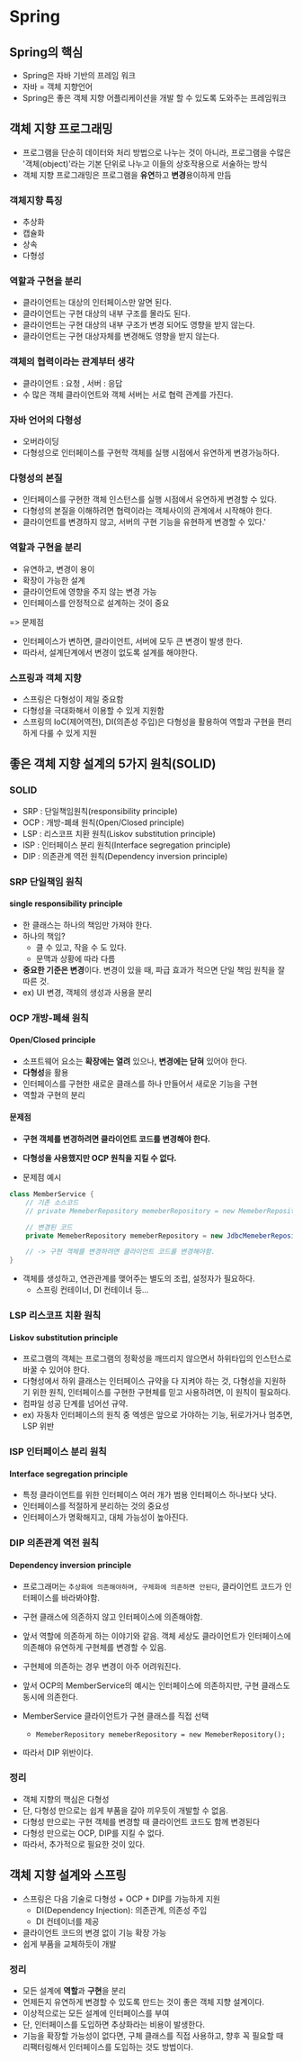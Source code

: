 # Spring

## Spring의 핵심

- Spring은 자바 기반의 프레임 워크
- 자바 = 객체 지향언어
- Spring은 좋은 객체 지향 어플리케이션을 개발 할 수 있도록 도와주는 프레임워크

## 객체 지향 프로그래밍

- 프로그램을 단순히 데이터와 처리 방법으로 나누는 것이 아니라, 프로그램을 수많은 '객체(object)'라는 기본 단위로 나누고 이들의 상호작용으로 서술하는 방식 
- 객체 지향 프로그래밍은 프로그램을 **유연**하고 **변경**용이하게 만듬

### 객체지향 특징
- 추상화
- 캡슐화
- 상속
- 다형성


### 역할과 구현을 분리

- 클라이언트는 대상의 인터페이스만 알면 된다.
- 클라이언트는 구현 대상의 내부 구조를 몰라도 된다. 
- 클라이언트는 구현 대상의 내부 구조가 변경 되어도 영향을 받지 않는다.
- 클라이언트는 구현 대상자체를 변경해도 영향을 받지 않는다.

### 객체의 협력이라는 관계부터 생각

- 클라이언트 : 요청 , 서버 : 응답
- 수 많은 객체 클라이언트와 객체 서버는 서로 협력 관계를 가진다.

### 자바 언어의 다형성

- 오버라이딩
- 다형성으로 인터페이스를 구현학 객체를 실행 시점에서 유연하게 변경가능하다.


### 다형성의 본질

- 인터페이스를 구현한 객체 인스턴스를 실행 시점에서 유연하게 변경할 수 있다.
- 다형성의 본질을 이해하려면 협력이라는 객체사이의 관계에서 시작해야 한다.
- 클라이언트를 변경하지 않고, 서버의 구현 기능을 유현하게 변경할 수 있다.'

### 역할과 구현을 분리

- 유연하고, 변경이 용이
- 확장이 가능한 설계
- 클라이언트에 영향을 주지 않는 변경 가능
- 인터페이스를 안정적으로 설계하는 것이 중요

=> 문제점

- 인터페이스가 변하면, 클라이언트, 서버에 모두 큰 변경이 발생 한다.
- 따라서, 설계단계에서 변경이 없도록 설계를 해야한다.


### 스프링과 객체 지향

- 스프링은 다형성이 제일 중요함
- 다형성을 극대화해서 이용할 수 있게 지원함
- 스프링의 IoC(제어역전), DI(의존성 주입)은 다형성을 활용하여 역할과 구현을 편리하게 다룰 수 있게 지원

## 좋은 객체 지향 설계의 5가지 원칙(SOLID)

### SOLID

- SRP : 단일책임원칙(responsibility principle)
- OCP : 개방-폐쇄 원칙(Open/Closed principle)
- LSP : 리스코프 치환 원칙(Liskov substitution principle)
- ISP : 인터페이스 분리 원칙(Interface segregation principle)
- DIP : 의존관계 역전 원칙(Dependency inversion principle)


### SRP 단일책임 원칙
#### single responsibility principle

- 한 클래스는 하나의 책임만 가져야 한다.
- 하나의 책임?
    * 클 수 있고, 작을 수 도 있다.
    * 문맥과 상황에 따라 다름
- **중요한 기준은 변경**이다. 변경이 있을 때, 파급 효과가 적으면 단일 책임 원칙을 잘 따른 것.
- ex) UI 변경, 객체의 생성과 사용을 분리

### OCP 개방-폐쇄 원칙
#### Open/Closed principle

- 소프트웨어 요소는 **확장에는 열려** 있으나, **변경에는 닫혀** 있어야 한다.
- **다형성**을 활용
- 인터페이스를 구현한 새로운 클래스를 하나 만들어서 새로운 기능을 구현
- 역할과 구현의 분리

#### 문제점
- **구현 객체를 변경하려면 클라이언트 코드를 변경해야 한다.**
- **다형성을 사용했지만 OCP 원칙을 지킬 수 없다.**

- 문제점 예시  
```java
class MemberService {
    // 기존 소스코드
    // private MemeberRepository memeberRepository = new MemeberRepository();

    // 변경된 코드
    private MemeberRepository memeberRepository = new JdbcMemeberRepository();

    // -> 구현 객체를 변경하려면 클라이언트 코드를 변경해야함.
}
```
- 객체를 생성하고, 연관관계를 맺어주는 별도의 조립, 설정자가 필요하다.
    - 스프링 컨테이너, DI 컨테이너 등...


### LSP 리스코프 치환 원칙
#### Liskov substitution principle

- 프로그램의 객체는 프로그램의 정확성을 깨뜨리지 않으면서 하위타입의 인스턴스로 바꿀 수 있어야 한다.
- 다형성에서 하위 클래스는 인터페이스 규약을 다 지켜야 하는 것, 다형성을 지원하기 위한 원칙, 인터페이스를 구현한 구현체를 믿고 사용하려면, 이 원칙이 필요하다.
- 컴파일 성공 단계를 넘어선 규약.
- ex) 자동차 인터페이스의 원칙 중 엑셍은 앞으로 가야하는 기능, 뒤로가거나 멈추면, LSP 위반

### ISP 인터페이스 분리 원칙
#### Interface segregation principle

-  특정 클라이언트를 위한 인터페이스 여러 개가 범용 인터페이스 하나보다 낫다.
- 인터페이스를 적절하게 분리하는 것의 중요성
- 인터페이스가 명확해지고, 대체 가능성이 높아진다.

### DIP 의존관계 역전 원칙
#### Dependency inversion principle

- 프로그래머는 ```추상화에 의존해야하며, 구체화에 의존하면 안된다```, 클라이언트 코드가 인터페이스를 바라봐야함.
- 구현 클래스에 의존하지 않고 인터페이스에 의존해야함.
- 앞서 역할에 의존하게 하는 이야기와 같음. 객체 세상도 클라이언트가 인터페이스에 의존해야 유연하게 구현체를 변경할 수 있음.
- 구현체에 의존하는 경우 변경이 아주 어려워진다.

- 앞서 OCP의 MemberService의 예시는 인터페이스에 의존하지만, 구현 클래스도 동시에 의존한다.
- MemberService 클라이언트가 구현 클래스를 직접 선택
    - ```MemeberRepository memeberRepository = new MemeberRepository();```
- 따라서 DIP 위반이다.

### 정리

- 객체 지향의 핵심은 다형성
- 단, 다형성 만으로는 쉽게 부품을 갈아 끼우듯이 개발할 수 없음.
- 다형성 만으로는 구현 객체를 변경할 때 클라이언트 코드도 함께 변경된다
- 다형성 만으로는 OCP, DIP를 지킬 수 없다.
- 따라서, 추가적으로 필요한 것이 있다.


## 객체 지향 설계와 스프링

- 스프링은 다음 기술로 다형성 + OCP + DIP를 가능하게 지원
    - DI(Dependency Injection): 의존관계, 의존성 주입
    - DI 컨테이너를 제공
- 클라이언트 코드의 변경 없이 기능 확장 가능
- 쉽게 부품을 교체하듯이 개발

### 정리

- 모든 설계에 **역할**과 **구현**을 분리
- 언제든지 유연하게 변경할 수 있도록 만드는 것이 좋은 객체 지향 설계이다.
- 이상적으로는 모든 설계에 인터페이스를 부여
- 단, 인터페이스를 도입하면 추상화라는 비용이 발생한다.
- 기능을 확장할 가능성이 없다면, 구체 클래스를 직접 사용하고, 향후 꼭 필요할 때 리팩터링해서 인터페이스를 도입하는 것도 방법이다.
